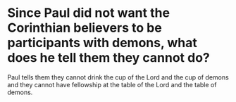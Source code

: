 # Since Paul did not want the Corinthian believers to be participants with demons, what does he tell them they cannot do?

Paul tells them they cannot drink the cup of the Lord and the cup of demons and they cannot have fellowship at the table of the Lord and the table of demons.
